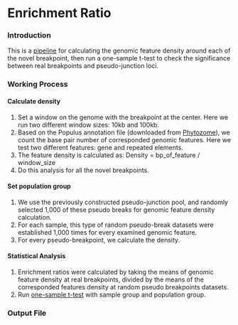 # Enrichment Ratio
### Introduction
This is a [pipeline]() for calculating the genomic feature density around each of the novel breakpoint, then run a one-sample t-test to check the significance between real breakpoints and pseudo-junction loci. 
### Working Process
#### Calculate density
1. Set a window on the genome with the breakpoint at the center. Here we run two different window sizes: 10kb and 100kb. 
2. Based on the Populus annotation file (downloaded from [Phytozome](https://phytozome.jgi.doe.gov/pz/portal.html#)), we count the base pair number of corresponded genomic features. Here we test two different features: gene and repeated elements. 
3. The feature density is calculated as: Density = bp_of_feature / window_size
4. Do this analysis for all the novel breakpoints. 
#### Set population group
1. We use the previously constructed pseudo-junction pool, and randomly selected 1,000 of these pseudo breaks for genomic feature density calculation. 
2. For each sample, this type of random pseudo-break datasets were established 1,000 times for every examined genomic feature. 
3. For every pseudo-breakpoint, we calculate the density. 
#### Statistical Analysis
1. Enrichment ratios were calculated by taking the means of genomic feature density at real breakpoints, divided by the means of the corresponded features density at random pseudo breakpoints datasets.
2. Run [one-sample t-test](https://docs.scipy.org/doc/scipy/reference/generated/scipy.stats.ttest_1samp.html) with sample group and population group. 
### Output File
